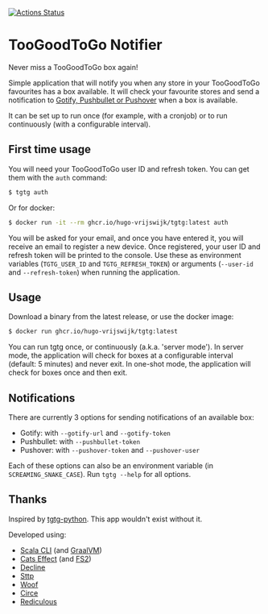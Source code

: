 [![Actions Status](https://github.com/hugo-vrijswijk/tgtg/workflows/CI/badge.svg)](https://github.com/hugo-vrijswijk/tgtg/actions)

# TooGoodToGo Notifier

Never miss a TooGoodToGo box again!

Simple application that will notify you when any store in your TooGoodToGo favourites has a box available. It will check your favourite stores and send a notification to [Gotify, Pushbullet or Pushover](#notifications) when a box is available.

It can be set up to run once (for example, with a cronjob) or to run continuously (with a configurable interval).

## First time usage

You will need your TooGoodToGo user ID and refresh token. You can get them with the `auth` command:

```bash
$ tgtg auth
```

Or for docker:

```bash
$ docker run -it --rm ghcr.io/hugo-vrijswijk/tgtg:latest auth
```

You will be asked for your email, and once you have entered it, you will receive an email to register a new device. Once registered, your user ID and refresh token will be printed to the console. Use these as environment variables (`TGTG_USER_ID` and `TGTG_REFRESH_TOKEN`) or arguments (`--user-id` and `--refresh-token`) when running the application.

## Usage

Download a binary from the latest release, or use the docker image:

```bash
$ docker run ghcr.io/hugo-vrijswijk/tgtg:latest
```

You can run tgtg once, or continuously (a.k.a. 'server mode'). In server mode, the application will check for boxes at a configurable interval (default: 5 minutes) and never exit. In one-shot mode, the application will check for boxes once and then exit.

## Notifications

There are currently 3 options for sending notifications of an available box:

- Gotify: with `--gotify-url` and `--gotify-token`
- Pushbullet: with `--pushbullet-token`
- Pushover: with `--pushover-token` and `--pushover-user`

Each of these options can also be an environment variable (in `SCREAMING_SNAKE_CASE`). Run `tgtg --help` for all options.

## Thanks

Inspired by [tgtg-python](https://github.com/ahivert/tgtg-python). This app wouldn't exist without it.

Developed using:

- [Scala CLI](https://scala-cli.virtuslab.org/) (and [GraalVM](https://www.graalvm.org/))
- [Cats Effect](https://typelevel.org/cats-effect/) (and [FS2](https://fs2.io/))
- [Decline](https://ben.kirw.in/decline/)
- [Sttp](https://sttp.softwaremill.com/en/stable/)
- [Woof](https://github.com/LEGO/woof)
- [Circe](https://circe.github.io/circe/)
- [Rediculous](https://davenverse.github.io/rediculous/)
